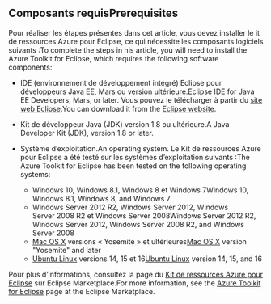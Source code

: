## <a name="prerequisites"></a><span data-ttu-id="44a20-101">Composants requis</span><span class="sxs-lookup"><span data-stu-id="44a20-101">Prerequisites</span></span>
<span data-ttu-id="44a20-102">Pour réaliser les étapes présentes dans cet article, vous devez installer le it de ressources Azure pour Eclipse, ce qui nécessite les composants logiciels suivants :</span><span class="sxs-lookup"><span data-stu-id="44a20-102">To complete the steps in his article, you will need to install the Azure Toolkit for Eclipse, which requires the following software components:</span></span>

* <span data-ttu-id="44a20-103">IDE (environnement de développement intégré) Eclipse pour développeurs Java EE, Mars ou version ultérieure.</span><span class="sxs-lookup"><span data-stu-id="44a20-103">Eclipse IDE for Java EE Developers, Mars, or later.</span></span> <span data-ttu-id="44a20-104">Vous pouvez le télécharger à partir du [site web Eclipse](http://www.eclipse.org/downloads/).</span><span class="sxs-lookup"><span data-stu-id="44a20-104">You can download it from the [Eclipse website](http://www.eclipse.org/downloads/).</span></span>
* <span data-ttu-id="44a20-105">Kit de développeur Java (JDK) version 1.8 ou ultérieure.</span><span class="sxs-lookup"><span data-stu-id="44a20-105">A Java Developer Kit (JDK), version 1.8 or later.</span></span>
* <span data-ttu-id="44a20-106">Système d’exploitation.</span><span class="sxs-lookup"><span data-stu-id="44a20-106">An operating system.</span></span> <span data-ttu-id="44a20-107">Le Kit de ressources Azure pour Eclipse a été testé sur les systèmes d’exploitation suivants :</span><span class="sxs-lookup"><span data-stu-id="44a20-107">The Azure Toolkit for Eclipse has been tested on the following operating systems:</span></span>
  
  * <span data-ttu-id="44a20-108">Windows 10, Windows 8.1, Windows 8 et Windows 7</span><span class="sxs-lookup"><span data-stu-id="44a20-108">Windows 10, Windows 8.1, Windows 8, and Windows 7</span></span>
  * <span data-ttu-id="44a20-109">Windows Server 2012 R2, Windows Server 2012, Windows Server 2008 R2 et Windows Server 2008</span><span class="sxs-lookup"><span data-stu-id="44a20-109">Windows Server 2012 R2, Windows Server 2012, Windows Server 2008 R2, and Windows Server 2008</span></span>
  * <span data-ttu-id="44a20-110">[Mac OS X](http://www.apple.com/osx) versions « Yosemite » et ultérieures</span><span class="sxs-lookup"><span data-stu-id="44a20-110">[Mac OS X](http://www.apple.com/osx) version "Yosemite" and later</span></span>
  * <span data-ttu-id="44a20-111">[Ubuntu Linux](http://www.ubuntu.com) versions 14, 15 et 16</span><span class="sxs-lookup"><span data-stu-id="44a20-111">[Ubuntu Linux](http://www.ubuntu.com) version 14, 15, and 16</span></span>

<span data-ttu-id="44a20-112">Pour plus d’informations, consultez la page du [Kit de ressources Azure pour Eclipse](http://marketplace.eclipse.org/content/azure-toolkit-eclipse) sur Eclipse Marketplace.</span><span class="sxs-lookup"><span data-stu-id="44a20-112">For more information, see the [Azure Toolkit for Eclipse](http://marketplace.eclipse.org/content/azure-toolkit-eclipse) page at the Eclipse Marketplace.</span></span>

<!--
> [!IMPORTANT]
> If you are using the Azure Toolkit for Eclipse on Windows, the toolkit requires installing the Azure SDK 2.9.6 or later in order to use the Azure emulator. You have two options for installing the Azure SDK:
> 
> * You can download and install the Azure SDK by using the [Web Platform Installer (WebPI)](http://go.microsoft.com/fwlink/?LinkID=252838).
> * If you do not have the Azure SDK installed when you create your first Azure deployment project, you will be prompted to automatically download install the requisite version of the Azure SDK.
> 
> Note that the Azure SDK is required on Windows only.
> 
> 
-->
